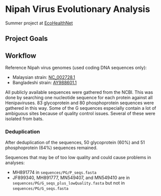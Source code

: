 # Nipah Virus Evolutionary Analysis

Summer project at <a href="https://www.ecohealthalliance.org/program/ecohealthnet" target="_blank">EcoHealthNet</a>

## Project Goals

## Workflow

Reference Nipah virus genomes (used coding DNA sequences only):

<ul>
  <li>Malaysian strain: <a href="https://www.ncbi.nlm.nih.gov/nuccore/NC_002728.1" target="_blank">NC_002728.1</a></li>
  <li>Bangladeshi strain: <a href="https://www.ncbi.nlm.nih.gov/nuccore/AY988601.1" target="_blank">AY988601.1</a></li>
</ul>

All publicly available sequences were gathered from the NCBI. This was done by searching one nucleotide sequence for each protein against all Henipaviruses. 83 glycoprotein and 80 phosphoprotein sequences were gathered in this way. Some of the G sequences especially contain a lot of ambiguous sites because of quality control issues. Several of these were isolated from bats.

<!-- After removing extremely low-quality sequences (too many ambiguous nucleotides due to quality control issues, prevents alignment to the reference sequences), there were 79 glycoprotein and 79 phosphoprotein sequences (76/79 are from the same isolates).
 -->
 
### Deduplication

After deduplication of the sequences, 50 glycoprotein (60%) and 51 phosphoprotein (64%) sequences remained. 

Sequences that may be of too low quality and could cause problems in analyses:

<ul>
  <li>MH891774 in <code>sequences/PG/P_seqs.fasta</code></li>
  <li>JF899340, MH891777, MN549407, and MN549410 are in <code>sequences/PG/G_seqs_plus_lowQuality.fasta</code> but not in <code>sequences/PG/G_seqs.fasta</code></li>
</ul>

